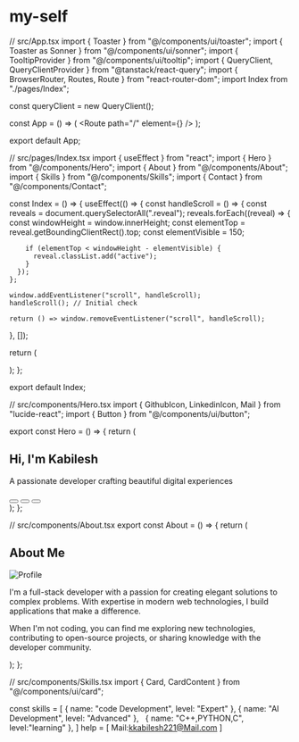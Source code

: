 # my-self
<!DOCTYPE html>
<html lang="en">
  <head>
    <meta charset="UTF-8" />
    <meta name="viewport" content="width=device-width, initial-scale=1.0" />
    <title>kabilesh-webtopia</title>
    <meta name="description" content="Personal Portfolio Website" />
    <meta name="author" content="Kabilesh" />
    <meta property="og:image" content="/og-image.png" />
  </head>

  <body>
    <div id="root"></div>
    <script type="module" src="/src/main.tsx"></script>
  </body>
</html>

// src/App.tsx
import { Toaster } from "@/components/ui/toaster";
import { Toaster as Sonner } from "@/components/ui/sonner";
import { TooltipProvider } from "@/components/ui/tooltip";
import { QueryClient, QueryClientProvider } from "@tanstack/react-query";
import { BrowserRouter, Routes, Route } from "react-router-dom";
import Index from "./pages/Index";

const queryClient = new QueryClient();

const App = () => (
  <QueryClientProvider client={queryClient}>
    <TooltipProvider>
      <Toaster />
      <Sonner />
      <BrowserRouter>
        <Routes>
          <Route path="/" element={<Index />} />
        </Routes>
      </BrowserRouter>
    </TooltipProvider>
  </QueryClientProvider>
);

export default App;

// src/pages/Index.tsx
import { useEffect } from "react";
import { Hero } from "@/components/Hero";
import { About } from "@/components/About";
import { Skills } from "@/components/Skills";
import { Contact } from "@/components/Contact";

const Index = () => {
  useEffect(() => {
    const handleScroll = () => {
      const reveals = document.querySelectorAll(".reveal");
      reveals.forEach((reveal) => {
        const windowHeight = window.innerHeight;
        const elementTop = reveal.getBoundingClientRect().top;
        const elementVisible = 150;
        
        if (elementTop < windowHeight - elementVisible) {
          reveal.classList.add("active");
        }
      });
    };

    window.addEventListener("scroll", handleScroll);
    handleScroll(); // Initial check
    
    return () => window.removeEventListener("scroll", handleScroll);
  }, []);

  return (
    <main className="min-h-screen">
      <Hero />
      <About />
      <Skills />
      <Contact />
    </main>
  );
};

export default Index;

// src/components/Hero.tsx
import { GithubIcon, LinkedinIcon, Mail } from "lucide-react";
import { Button } from "@/components/ui/button";

export const Hero = () => {
  return (
    <section className="min-h-screen flex items-center justify-center px-4">
      <div className="text-center space-y-8 reveal">
        <h1 className="text-4xl md:text-6xl font-bold">
          Hi, I'm <span className="text-accent">Kabilesh</span>
        </h1>
        <p className="text-xl md:text-2xl text-muted-foreground max-w-2xl mx-auto">
          A passionate developer crafting beautiful digital experiences
        </p>
        <div className="flex gap-4 justify-center">
          <Button variant="outline" size="icon">
            <GithubIcon className="h-5 w-5" />
          </Button>
          <Button variant="outline" size="icon">
            <LinkedinIcon className="h-5 w-5" />
          </Button>
          <Button variant="outline" size="icon">
            <Mail className="h-5 w-5" />
          </Button>
        </div>
      </div>
    </section>
  );
};

// src/components/About.tsx
export const About = () => {
  return (
    <section className="py-20 px-4" id="about">
      <div className="max-w-4xl mx-auto reveal">
        <h2 className="text-3xl md:text-4xl font-bold mb-8">About Me</h2>
        <div className="grid md:grid-cols-2 gap-8 items-center">
          <div>
            <img
              src="https://images.unsplash.com/photo-1488590528505-98d2b5aba04b"
              alt="Profile"
              className="rounded-lg shadow-xl"
            />
          </div>
          <div className="space-y-4">
            <p className="text-lg text-muted-foreground">
              I'm a full-stack developer with a passion for creating elegant solutions to complex problems. With expertise in modern web technologies, I build applications that make a difference.
            </p>
            <p className="text-lg text-muted-foreground">
              When I'm not coding, you can find me exploring new technologies, contributing to open-source projects, or sharing knowledge with the developer community.
            </p>
          </div>
        </div>
      </div>
    </section>
  );
};

// src/components/Skills.tsx
import { Card, CardContent } from "@/components/ui/card";

const skills = [
  { name: "code Development", level: "Expert" },
  { name: "AI Development", level: "Advanced" },
  { name: "C++,PYTHON,C", level:"learning" },
]
 help = [
  Mail:kkabilesh221@Mail.com
  ]
